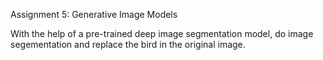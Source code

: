 Assignment 5: Generative Image Models

With the help of a pre-trained deep image segmentation model, do image segementation and replace the bird in the original image.
